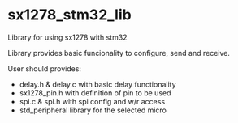 # sx1278_stm32_lib
Library for using sx1278 with stm32

Library provides basic funcionality to configure, send and receive.

User should provides:
- delay.h & delay.c with basic delay functionality
- sx1278_pin.h with definition of pin to be used
- spi.c & spi.h with spi config and w/r access
- std_peripheral library for the selected micro
